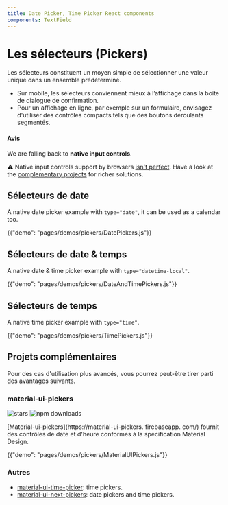```yaml
---
title: Date Picker, Time Picker React components
components: TextField
---
```

# Les sélecteurs (Pickers)

<p class="description">Les sélecteurs constituent un moyen simple de sélectionner une valeur unique dans un ensemble prédéterminé.</p>

- Sur mobile, les sélecteurs conviennent mieux à l’affichage dans la boîte de dialogue de confirmation.
- Pour un affichage en ligne, par exemple sur un formulaire, envisagez d'utiliser des contrôles compacts tels que des boutons déroulants segmentés.

#### Avis

We are falling back to **native input controls**.

⚠️ Native input controls support by browsers [isn't perfect](https://caniuse.com/#feat=input-datetime). Have a look at the [complementary projects](#complementary-projects) for richer solutions.

## Sélecteurs de date

A native date picker example with `type="date"`, it can be used as a calendar too.

{{"demo": "pages/demos/pickers/DatePickers.js"}}

## Sélecteurs de date & temps

A native date & time picker example with `type="datetime-local"`.

{{"demo": "pages/demos/pickers/DateAndTimePickers.js"}}

## Sélecteurs de temps

A native time picker example with `type="time"`.

{{"demo": "pages/demos/pickers/TimePickers.js"}}

## Projets complémentaires

Pour des cas d'utilisation plus avancés, vous pourrez peut-être tirer parti des avantages suivants.

### material-ui-pickers

![stars](https://img.shields.io/github/stars/dmtrKovalenko/material-ui-pickers.svg?style=social&label=Stars) ![npm downloads](https://img.shields.io/npm/dm/material-ui-pickers.svg)

[Material-ui-pickers](https://material-ui-pickers. firebaseapp. com/) fournit des contrôles de date et d'heure conformes à la spécification Material Design.

{{"demo": "pages/demos/pickers/MaterialUIPickers.js"}}

### Autres

- [material-ui-time-picker](https://github.com/TeamWertarbyte/material-ui-time-picker): time pickers.
- [material-ui-next-pickers](https://github.com/chingyawhao/material-ui-next-pickers): date pickers and time pickers.
